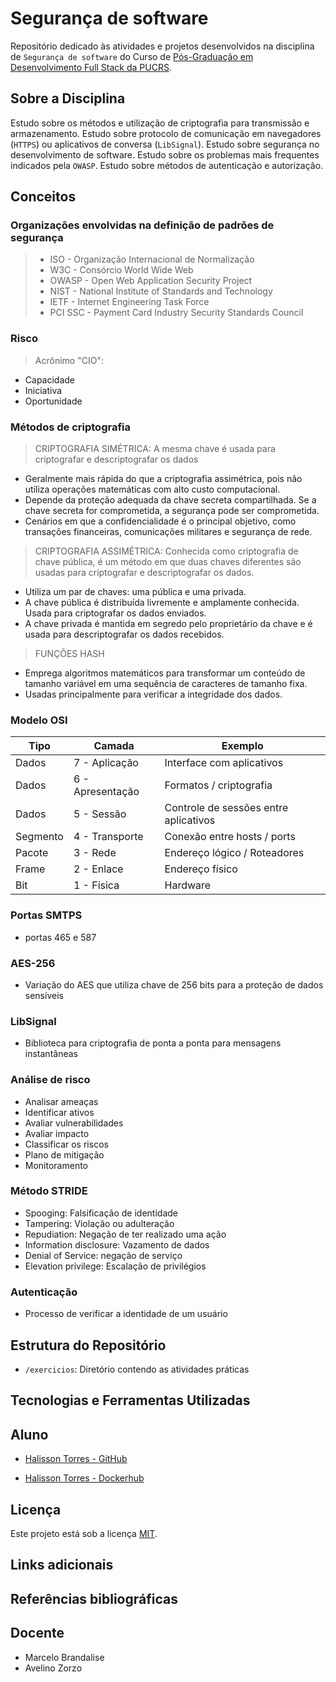 # Segurança de software

Repositório dedicado às atividades e projetos desenvolvidos na disciplina de `Segurança de software` do Curso de [Pós-Graduação em Desenvolvimento Full Stack da PUCRS](https://online.pucrs.br/pos-graduacao/desenvolvimento-full-stack).

## Sobre a Disciplina

Estudo sobre os métodos e utilização de criptografia para transmissão e armazenamento. Estudo sobre protocolo de comunicação em navegadores (`HTTPS`) ou aplicativos de conversa (`LibSignal`). Estudo sobre segurança no desenvolvimento de software. Estudo sobre os problemas mais frequentes indicados pela `OWASP`. Estudo sobre métodos de autenticação e autorização.


## Conceitos

### Organizações envolvidas na definição de padrões de segurança

> - ISO - Organização Internacional de Normalização
> - W3C - Consórcio World Wide Web
> - OWASP - Open Web Application Security Project
> - NIST - National Institute of Standards and Technology
> - IETF - Internet Engineering Task Force
> - PCI SSC - Payment Card Industry Security Standards Council

### Risco

> Acrônimo "CIO": 

- Capacidade
- Iniciativa
- Oportunidade

### Métodos de criptografia

> CRIPTOGRAFIA SIMÉTRICA: A mesma chave é usada para criptografar e descriptografar os
dados
- Geralmente mais rápida do que a criptografia assimétrica, pois não utiliza operações matemáticas com alto custo computacional.
- Depende da proteção adequada da chave secreta compartilhada. Se a chave secreta for comprometida, a segurança pode ser comprometida.
- Cenários em que a confidencialidade é o principal objetivo, como transações financeiras, comunicações militares e segurança de rede.

> CRIPTOGRAFIA ASSIMÉTRICA: Conhecida como criptografia de chave pública, é um método em que duas chaves diferentes são usadas para criptografar e descriptografar os dados.

- Utiliza um par de chaves: uma pública e uma privada.
- A chave pública é distribuída livremente e amplamente conhecida. Usada para criptografar os dados enviados.
- A chave privada é mantida em segredo pelo proprietário da chave e é usada para descriptografar os dados recebidos.

> FUNÇÕES HASH

- Emprega algoritmos matemáticos para transformar um conteúdo de tamanho variável em uma sequência de caracteres de tamanho fixa.
- Usadas principalmente para verificar a integridade dos dados.

### Modelo OSI

|Tipo | Camada    | Exemplo |
|---- | -------- | -------  |
|Dados   | 7 - Aplicação    | Interface com aplicativos    |
|Dados   | 6 - Apresentação | Formatos / criptografia     |
|Dados   | 5 - Sessão       | Controle de sessões entre aplicativos    |
|Segmento| 4 - Transporte   | Conexão entre hosts / ports
|Pacote  | 3 - Rede         | Endereço lógico / Roteadores
|Frame   | 2 - Enlace       | Endereço físico | switches e hubs
|Bit     | 1 - Física       | Hardware |

### Portas SMTPS

- portas 465 e 587

### AES-256

- Variação do AES que utiliza chave de 256 bits para a proteção de dados sensíveis

### LibSignal

- Biblioteca para criptografia de ponta a ponta para mensagens instantâneas

### Análise de risco

- Analisar ameaças
- Identificar ativos
- Avaliar vulnerabilidades
- Avaliar impacto
- Classificar os riscos
- Plano de mitigação
- Monitoramento

### Método STRIDE

- Spooging: Falsificação de identidade
- Tampering: Violação ou adulteração
- Repudiation: Negação de ter realizado uma ação
- Information disclosure: Vazamento de dados
- Denial of Service: negação de serviço
- Elevation privilege: Escalação de privilégios

### Autenticação

- Processo de verificar a identidade de um usuário


## Estrutura do Repositório

- `/exercicios`: Diretório contendo as atividades práticas


## Tecnologias e Ferramentas Utilizadas



## Aluno

- [Halisson Torres - GitHub](https://github.com/halissontorres)

- [Halisson Torres - Dockerhub](https://hub.docker.com/repository/docker/halissontorres/pos-graduacao-puc-rs/general)

## Licença

Este projeto está sob a licença [MIT](../LICENSE).

## Links adicionais


## Referências bibliográficas


## Docente

- Marcelo Brandalise
- Avelino Zorzo


